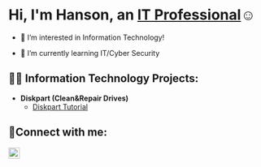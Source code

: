 <h1>Hi, I'm Hanson, an <a href="https://www.linkedin.com/in/hanson-truong-1804a0292/">IT Professional</a>☺</h1>

- 👀 I’m interested in Information Technology!

- 🌱 I’m currently learning IT/Cyber Security

<h2>👨‍💻 Information Technology Projects:</h2>

- <b>Diskpart (Clean&Repair Drives) </b>
  - [Diskpart Tutorial](https://github.com/HtOfficial/Diskpart-Clean-Repair)

<h2>🤳Connect with me:</h2>

[<img align="left" alt="Hanson | LinkedIn" width="22px" src="https://cdn.jsdelivr.net/npm/simple-icons@v3/icons/linkedin.svg" />][linkedin]

[linkedin]: https://www.linkedin.com/in/hanson-truong-1804a0292/
<!---
HtOfficial/HtOfficial is a ✨ special ✨ repository because its `README.md` (this file) appears on your GitHub profile.
You can click the Preview link to take a look at your changes.
--->
